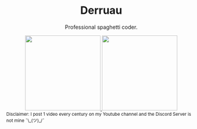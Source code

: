 <h1 align="center">Derruau</h1>
<p align="center">Professional spaghetti coder.</p>
<!-- <div id="header" align="center">
  <img src="https://media1.giphy.com/media/MT5UUV1d4CXE2A37Dg/giphy.gif" width="250"/>
</div> -->
<div id="header" align="center">
  <a href="https://www.youtube.com/channel/UC0-lhrRjnnfs1Mp45J3s-tQ">
    <img src="https://media4.giphy.com/media/5UFig8giePPKGp1guo/giphy.gif" width="200"/>
  </a>
  <a href="https://discord.com/invite/f9UpvNPuHP">
    <img src="https://media0.giphy.com/media/NbpSEhJcBdIouFwMsF/giphy.gif" width="200"/>
  </a>
</div>
<sub>Disclaimer: I post 1 video every century on my Youtube channel and the Discord Server is not mine ¯\_(ツ)_/¯</sub>
<!---
XxJean-YvesxX/XxJean-YvesxX is a ✨ special ✨ repository because its `README.md` (this file) appears on your GitHub profile.
You can click the Preview link to take a look at your changes.
--->
